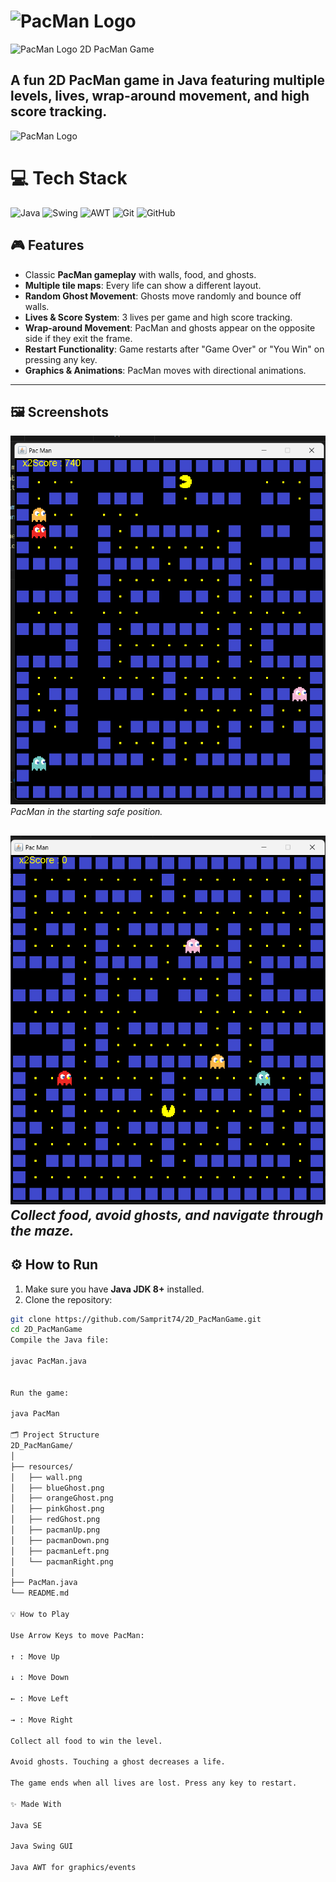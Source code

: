 # <img src="https://logos-world.net/wp-content/uploads/2023/03/Pacman-Emblem.png" width="150" height="150" alt="PacMan Logo">

![PacMan Logo](https://logos-world.net/wp-content/uploads/2023/03/Pacman-Emblem.png) 2D PacMan Game

A fun **2D PacMan game in Java** featuring multiple levels, lives, wrap-around movement, and high score tracking.
---
![PacMan Logo](https://tse4.mm.bing.net/th/id/OIP.aP-W9RDfjoz-Fv-wkjASTwHaEc?pid=Api&P=0&h=180)
# 💻 Tech Stack

![Java](https://img.shields.io/badge/java-%23ED8B00.svg?style=plastic&logo=openjdk&logoColor=white) 
![Swing](https://img.shields.io/badge/Java_Swing-007396?style=plastic&logo=java&logoColor=white) 
![AWT](https://img.shields.io/badge/Java_AWT-FF6F00?style=plastic&logo=java&logoColor=white)
![Git](https://img.shields.io/badge/git-%23F05033.svg?style=plastic&logo=git&logoColor=white)
![GitHub](https://img.shields.io/badge/github-%23121011.svg?style=plastic&logo=github&logoColor=white)

## 🎮 Features

- Classic **PacMan gameplay** with walls, food, and ghosts.
- **Multiple tile maps**: Every life can show a different layout.
- **Random Ghost Movement**: Ghosts move randomly and bounce off walls.
- **Lives & Score System**: 3 lives per game and high score tracking.
- **Wrap-around Movement**: PacMan and ghosts appear on the opposite side if they exit the frame.
- **Restart Functionality**: Game restarts after "Game Over" or "You Win" on pressing any key.
- **Graphics & Animations**: PacMan moves with directional animations.

---

## 🖼 Screenshots

![PacMan Start Screen](https://github.com/Samprit74/2D_PacManGame/blob/main/src/resources/Screenshot%202025-09-28%20162719.png)  
*PacMan in the starting safe position.*

![Gameplay](https://github.com/Samprit74/2D_PacManGame/blob/main/src/resources/Screenshot%202025-09-28%20162520.png)  
*Collect food, avoid ghosts, and navigate through the maze.*
---

## ⚙️ How to Run

1. Make sure you have **Java JDK 8+** installed.
2. Clone the repository:

```bash
git clone https://github.com/Samprit74/2D_PacManGame.git
cd 2D_PacManGame
Compile the Java file:

javac PacMan.java


Run the game:

java PacMan

🗂 Project Structure
2D_PacManGame/
│
├── resources/
│   ├── wall.png
│   ├── blueGhost.png
│   ├── orangeGhost.png
│   ├── pinkGhost.png
│   ├── redGhost.png
│   ├── pacmanUp.png
│   ├── pacmanDown.png
│   ├── pacmanLeft.png
│   └── pacmanRight.png
│
├── PacMan.java
└── README.md

💡 How to Play

Use Arrow Keys to move PacMan:

↑ : Move Up

↓ : Move Down

← : Move Left

→ : Move Right

Collect all food to win the level.

Avoid ghosts. Touching a ghost decreases a life.

The game ends when all lives are lost. Press any key to restart.

✨ Made With

Java SE

Java Swing GUI

Java AWT for graphics/events

